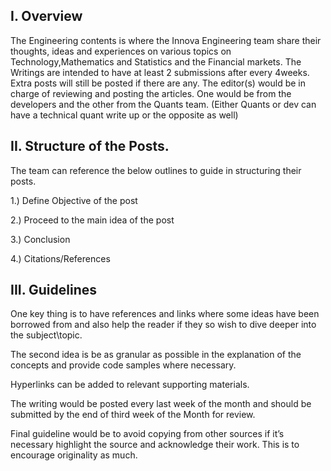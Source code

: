 ## I.	Overview
The Engineering contents is where the Innova Engineering team share their thoughts, ideas and experiences on various topics on Technology,Mathematics and Statistics and the Financial markets.
The Writings are intended to have at least 2 submissions after every 4weeks. Extra posts will still be posted if there are any. The editor(s) would be in charge of reviewing and posting the articles. 
One would be from the developers and the other from the Quants team. (Either Quants or dev can have a technical quant write up or the opposite as well)

## II. Structure of the Posts.

The team can reference the below outlines to guide in structuring their posts. 

1.)	Define Objective of the post

2.)	Proceed to the main idea of the post

3.)	Conclusion 

4.)	Citations/References  

## III. Guidelines

One key thing is to have references and links where some ideas have been borrowed from and also help the reader if they so wish to dive deeper into the subject\topic. 

The second idea is be as granular as possible in the explanation of the concepts and provide code samples where necessary. 

Hyperlinks can be added to relevant supporting materials.

The writing would be posted every last week of the month and should be submitted by the end of third week of the Month for review.  

Final guideline would be to avoid copying from other sources if it’s necessary highlight the source and acknowledge their work. This is to encourage originality as much. 
